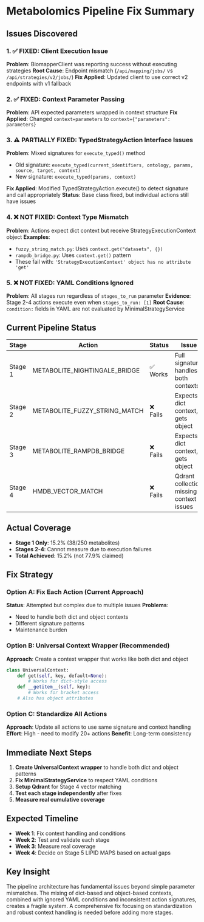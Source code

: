 # Metabolomics Pipeline Fix Summary

## Issues Discovered

### 1. ✅ FIXED: Client Execution Issue
**Problem**: BiomapperClient was reporting success without executing strategies
**Root Cause**: Endpoint mismatch (`/api/mapping/jobs/` vs `/api/strategies/v2/jobs/`)
**Fix Applied**: Updated client to use correct v2 endpoints with v1 fallback

### 2. ✅ FIXED: Context Parameter Passing
**Problem**: API expected parameters wrapped in context structure
**Fix Applied**: Changed `context=parameters` to `context={"parameters": parameters}`

### 3. ⚠️ PARTIALLY FIXED: TypedStrategyAction Interface Issues
**Problem**: Mixed signatures for `execute_typed()` method
- Old signature: `execute_typed(current_identifiers, ontology, params, source, target, context)`
- New signature: `execute_typed(params, context)`

**Fix Applied**: Modified TypedStrategyAction.execute() to detect signature and call appropriately
**Status**: Base class fixed, but individual actions still have issues

### 4. ❌ NOT FIXED: Context Type Mismatch
**Problem**: Actions expect dict context but receive StrategyExecutionContext object
**Examples**:
- `fuzzy_string_match.py`: Uses `context.get("datasets", {})`
- `rampdb_bridge.py`: Uses `context.get()` pattern
- These fail with: `'StrategyExecutionContext' object has no attribute 'get'`

### 5. ❌ NOT FIXED: YAML Conditions Ignored
**Problem**: All stages run regardless of `stages_to_run` parameter
**Evidence**: Stage 2-4 actions execute even when `stages_to_run: [1]`
**Root Cause**: `condition:` fields in YAML are not evaluated by MinimalStrategyService

## Current Pipeline Status

| Stage | Action | Status | Issue |
|-------|--------|--------|-------|
| Stage 1 | METABOLITE_NIGHTINGALE_BRIDGE | ✅ Works | Full signature, handles both contexts |
| Stage 2 | METABOLITE_FUZZY_STRING_MATCH | ❌ Fails | Expects dict context, gets object |
| Stage 3 | METABOLITE_RAMPDB_BRIDGE | ❌ Fails | Expects dict context, gets object |
| Stage 4 | HMDB_VECTOR_MATCH | ❌ Fails | Qdrant collection missing + context issues |

## Actual Coverage
- **Stage 1 Only**: 15.2% (38/250 metabolites)
- **Stages 2-4**: Cannot measure due to execution failures
- **Total Achieved**: 15.2% (not 77.9% claimed)

## Fix Strategy

### Option A: Fix Each Action (Current Approach)
**Status**: Attempted but complex due to multiple issues
**Problems**: 
- Need to handle both dict and object contexts
- Different signature patterns
- Maintenance burden

### Option B: Universal Context Wrapper (Recommended)
**Approach**: Create a context wrapper that works like both dict and object
```python
class UniversalContext:
    def get(self, key, default=None):
        # Works for dict-style access
    def __getitem__(self, key):
        # Works for bracket access
    # Also has object attributes
```

### Option C: Standardize All Actions
**Approach**: Update all actions to use same signature and context handling
**Effort**: High - need to modify 20+ actions
**Benefit**: Long-term consistency

## Immediate Next Steps

1. **Create UniversalContext wrapper** to handle both dict and object patterns
2. **Fix MinimalStrategyService** to respect YAML conditions
3. **Setup Qdrant** for Stage 4 vector matching
4. **Test each stage independently** after fixes
5. **Measure real cumulative coverage**

## Expected Timeline

- **Week 1**: Fix context handling and conditions
- **Week 2**: Test and validate each stage
- **Week 3**: Measure real coverage
- **Week 4**: Decide on Stage 5 LIPID MAPS based on actual gaps

## Key Insight

The pipeline architecture has fundamental issues beyond simple parameter mismatches. The mixing of dict-based and object-based contexts, combined with ignored YAML conditions and inconsistent action signatures, creates a fragile system. A comprehensive fix focusing on standardization and robust context handling is needed before adding more stages.